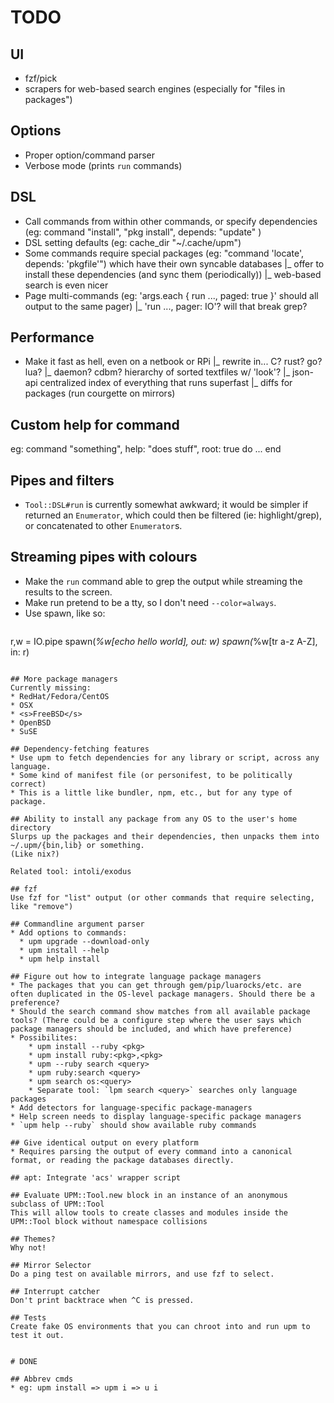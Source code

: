 # TODO

## UI
* fzf/pick
* scrapers for web-based search engines (especially for "files in packages")

## Options
* Proper option/command parser
* Verbose mode (prints `run` commands)

## DSL
* Call commands from within other commands, or specify dependencies (eg: command "install", "pkg install", depends: "update" )
* DSL setting defaults (eg: cache_dir "~/.cache/upm")
* Some commands require special packages (eg: "command 'locate', depends: 'pkgfile'") which have their own syncable databases
  |_ offer to install these dependencies (and sync them (periodically))
  |_ web-based search is even nicer
* Page multi-commands (eg: 'args.each { run ..., paged: true }' should all output to the same pager)
  |_ 'run ..., pager: IO'? will that break grep?

## Performance
* Make it fast as hell, even on a netbook or RPi
  |_ rewrite in... C? rust? go? lua?
  |_ daemon? cdbm? hierarchy of sorted textfiles w/ 'look'?
  |_ json-api centralized index of everything that runs superfast
  |_ diffs for packages (run courgette on mirrors)

## Custom help for command
eg: command "something", help: "does stuff", root: true do ... end

## Pipes and filters
* `Tool::DSL#run` is currently somewhat awkward; it would be simpler if returned an `Enumerator`, which could then be filtered (ie: highlight/grep), or concatenated to other `Enumerator`s.

## Streaming pipes with colours
* Make the `run` command able to grep the output while streaming the results to the screen.
* Make run pretend to be a tty, so I don't need `--color=always`.
* Use spawn, like so:
  ```
r,w = IO.pipe
spawn(*%w[echo hello world], out: w)
spawn(*%w[tr a-z A-Z], in: r)
```

## More package managers
Currently missing:
* RedHat/Fedora/CentOS
* OSX
* <s>FreeBSD</s>
* OpenBSD
* SuSE

## Dependency-fetching features
* Use upm to fetch dependencies for any library or script, across any language.
* Some kind of manifest file (or personifest, to be politically correct)
* This is a little like bundler, npm, etc., but for any type of package.

## Ability to install any package from any OS to the user's home directory
Slurps up the packages and their dependencies, then unpacks them into ~/.upm/{bin,lib} or something.
(Like nix?)

Related tool: intoli/exodus

## fzf
Use fzf for "list" output (or other commands that require selecting, like "remove")

## Commandline argument parser
* Add options to commands:
  * upm upgrade --download-only
  * upm install --help
  * upm help install

## Figure out how to integrate language package managers
* The packages that you can get through gem/pip/luarocks/etc. are often duplicated in the OS-level package managers. Should there be a preference?
* Should the search command show matches from all available package tools? (There could be a configure step where the user says which package managers should be included, and which have preference)
* Possibilites: 
    * upm install --ruby <pkg>
    * upm install ruby:<pkg>,<pkg>
    * upm --ruby search <query>
    * upm ruby:search <query>
    * upm search os:<query>
    * Separate tool: `lpm search <query>` searches only language packages 
* Add detectors for language-specific package-managers
* Help screen needs to display language-specific package managers
* `upm help --ruby` should show available ruby commands

## Give identical output on every platform
* Requires parsing the output of every command into a canonical format, or reading the package databases directly.

## apt: Integrate 'acs' wrapper script

## Evaluate UPM::Tool.new block in an instance of an anonymous subclass of UPM::Tool
This will allow tools to create classes and modules inside the UPM::Tool block without namespace collisions

## Themes?
Why not!

## Mirror Selector
Do a ping test on available mirrors, and use fzf to select.

## Interrupt catcher
Don't print backtrace when ^C is pressed.

## Tests
Create fake OS environments that you can chroot into and run upm to test it out.


# DONE

## Abbrev cmds
* eg: upm install => upm i => u i

